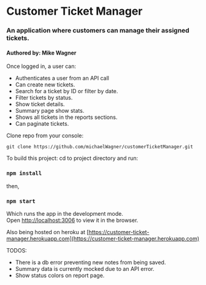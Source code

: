 # Customer Ticket Manager

### An application where customers can manage their assigned tickets.

#### Authored by: Mike Wagner

Once logged in, a user can:
* Authenticates a user from an API call
* Can create new tickets.
* Search for a ticket by ID or filter by date.
* Filter tickets by status.
* Show ticket details.
* Summary page show stats.
* Shows all tickets in the reports sections.
* Can paginate tickets.

Clone repo from your console:

`git clone https://github.com/michaelWagner/customerTicketManager.git`

To build this project:
cd to project directory and run:

### `npm install`

then,

### `npm start`

Which runs the app in the development mode.<br>
Open [http://localhost:3006](http://localhost:3006) to view it in the browser.

Also being hosted on heroku at [https://customer-ticket-manager.herokuapp.com](https://customer-ticket-manager.herokuapp.com)


TODOS:
* There is a db error preventing new notes from being saved.
* Summary data is currently mocked due to an API error.
* Show status colors on report page.
